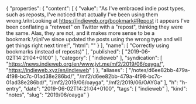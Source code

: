{
  "properties": {
    "content": [
      {
        "value": "As I've embraced indie post types, such as reposts, I've noticed that actually I've been using them wrong.\n\nLooking at https://indieweb.org/bookmark#Repost it appears I've been conflating a \"retweet\" on Twitter with a \"repost\", thinking they were the same. Alas, they are not, and it makes more sense to be a bookmark.\n\nI've since updated the posts using the wrong type and will get things right next time!",
        "html": ""
      }
    ],
    "name": [
      "Correctly using bookmarks (instead of reposts)"
    ],
    "published": [
      "2019-06-02T14:21:04+0100"
    ],
    "category": [
      "indieweb"
    ],
    "syndication": [
      "https://news.indieweb.org/en/www.jvt.me/mf2/2019/06/oayga/",
      "https://indieweb.xyz/en/indieweb"
    ]
  },
  "aliases": [
    "/notes/d6ee82bb-479a-4f98-bc7c-01ad38e286bd/",
    "/mf2/d6ee82bb-479a-4f98-bc7c-01ad38e286bd/",
    "/mf2/2019/06/oayga",
    "/mf2/2019/06/OAYGa"
  ],
  "h": "h-entry",
  "date": "2019-06-02T14:21:04+0100",
  "tags": [
    "indieweb"
  ],
  "kind": "notes",
  "slug": "2019/06/oayga"
}
